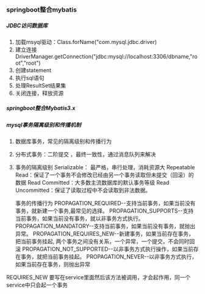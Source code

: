 ### springboot整合mybatis
##### JDBC访问数据库
1. 加载msyql驱动：Class.forName("com.mysql.jdbc.driver)
2. 建立连接 DriverManager.getConnection("jdbc:mysql://localhost:3306/dbname,"root","root")
3. 创建statement
4. 执行sql语句
5. 处理ResultSet结果集
6. 关闭连接，释放资源
##### springboot整合Mybatis3.x

##### mysql事务隔离级别和传播机制
1. 数据库事务，常见的隔离级别和传播行为
2. 分布式事务：二阶提交 ，最终一致性，通过消息队列来解决
3. 事务的隔离级别
   		Serializable： 最严格，串行处理，消耗资源大
   		Repeatable Read：保证了一个事务不会修改已经由另一个事务读取但未提交（回滚）的数据
   		Read Committed：大多数主流数据库的默认事务等级
   		Read Uncommitted：保证了读取过程中不会读取到非法数据。
   
   事务的传播行为
   		PROPAGATION_REQUIRED--支持当前事务，如果当前没有事务，就新建一个事务,最常见的选择。
   		PROPAGATION_SUPPORTS--支持当前事务，如果当前没有事务，就以非事务方式执行。
   		PROPAGATION_MANDATORY--支持当前事务，如果当前没有事务，就抛出异常。
   		PROPAGATION_REQUIRES_NEW--新建事务，如果当前存在事务，把当前事务挂起, 两个事务之间没有关系，一个异常，一个提交，不会同时回滚
   		PROPAGATION_NOT_SUPPORTED--以非事务方式执行操作，如果当前存在事务，就把当前事务挂起。
   		PROPAGATION_NEVER--以非事务方式执行，如果当前存在事务，则抛出异常
 
REQUIRES_NEW 要写在service里面然后该方法被调用，才会起作用，同一个service中只会起一个事务


